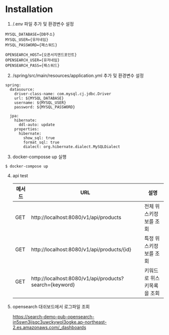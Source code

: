# Installation

1. /.env 파일 추가 및 환경변수 설정
```shell
MYSQL_DATABASE={DB주소}
MYSQL_USER={유저네임}
MYSQL_PASSWORD={패스워드}

OPENSEARCH_HOST={오픈서치엔드포인트}
OPENSEARCH_USER={유저네임}
OPENSEARCH_PASS={패스워드}
```
2. /spring/src/main/resources/application.yml 추가 및 환경변수 설정
```shell
spring:
  datasource:
    driver-class-name: com.mysql.cj.jdbc.Driver
    url: ${MYSQL_DATABASE}
    username: ${MYSQL_USER}
    password: ${MYSQL_PASSWORD}

  jpa:
    hibernate:
      ddl-auto: update
    properties:
      hibernate:
        show_sql: true
        format_sql: true
        dialect: org.hibernate.dialect.MySQLDialect
```
3. docker-composse up 실행
```shell
$ docker-compose up 
```
4. api test

   | 메서드 | URL                                                    | 설명             |
   |-----|--------------------------------------------------------|----------------|
   | GET | http://localhost:8080/v1/api/products                  | 전체 위스키정보를 조회   |
   | GET | http://localhost:8080/v1/api/products/{id}             | 특정 위스키정보를 조회   |
   | GET | http://localhost:8080/v1/api/products?search={keyword} | 키워드로 위스키목록을 조회 |
5. opensearch 대쉬보드에서 로그파일 조회

   https://search-demo-pub-opensearch-in5swn3ijsqc3uwckywol3ogke.ap-northeast-2.es.amazonaws.com/_dashboards